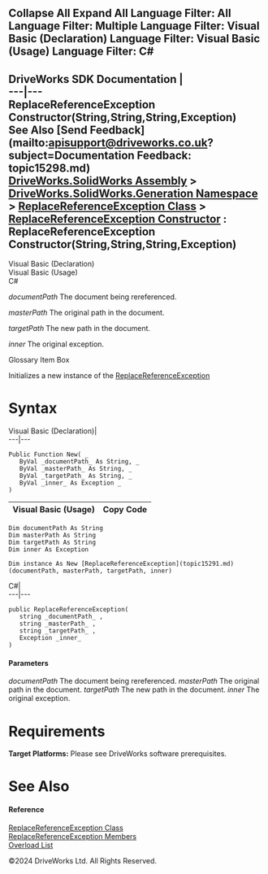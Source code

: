        

 Collapse All Expand All  Language Filter: All  Language Filter: Multiple  Language Filter: Visual Basic (Declaration) Language Filter: Visual Basic (Usage) Language Filter: C#  
---  
DriveWorks SDK Documentation  |   
---|---  
ReplaceReferenceException Constructor(String,String,String,Exception)   
See Also [Send Feedback](mailto:apisupport@driveworks.co.uk?subject=Documentation Feedback: topic15298.md)  
[DriveWorks.SolidWorks Assembly](topic13342.md) > [DriveWorks.SolidWorks.Generation Namespace](topic15094.md) > [ReplaceReferenceException Class](topic15291.md) > [ReplaceReferenceException Constructor](topic15297.md) : ReplaceReferenceException Constructor(String,String,String,Exception)  
---  
  
Visual Basic (Declaration)    
Visual Basic (Usage)    
C# 

_documentPath_
    The document being rereferenced.

_masterPath_
    The original path in the document.

_targetPath_
    The new path in the document.

_inner_
    The original exception.

Glossary Item Box

Initializes a new instance of the [ReplaceReferenceException](topic15291.md)

# Syntax

Visual Basic (Declaration)|   
---|---  
      
    
    Public Function New( _
       ByVal _documentPath_ As String, _
       ByVal _masterPath_ As String, _
       ByVal _targetPath_ As String, _
       ByVal _inner_ As Exception _
    )  
  
Visual Basic (Usage)| Copy Code  
---|---  
      
    
    Dim documentPath As String
    Dim masterPath As String
    Dim targetPath As String
    Dim inner As Exception
     
    Dim instance As New [ReplaceReferenceException](topic15291.md)(documentPath, masterPath, targetPath, inner)  
  
C#|   
---|---  
      
    
    public ReplaceReferenceException( 
       string _documentPath_ ,
       string _masterPath_ ,
       string _targetPath_ ,
       Exception _inner_
    )  
  
#### Parameters

 _documentPath_
    The document being rereferenced.
_masterPath_
    The original path in the document.
_targetPath_
    The new path in the document.
_inner_
    The original exception.

# Requirements

**Target Platforms:** Please see DriveWorks software prerequisites.

# See Also

#### Reference

[ReplaceReferenceException Class](topic15291.md)   
[ReplaceReferenceException Members](topic15292.md)   
[Overload List](topic15297.md)

©2024 DriveWorks Ltd. All Rights Reserved.
